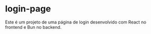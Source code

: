 # login-page
Este é um projeto de uma página de login desenvolvido com React no frontend e Bun no backend.
